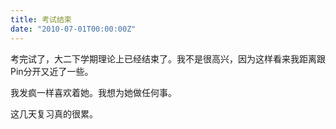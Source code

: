 ```yaml
---
title: 考试结束
date: "2010-07-01T00:00:00Z"
---
```


考完试了，大二下学期理论上已经结束了。我不是很高兴，因为这样看来我距离跟Pin分开又近了一些。

我发疯一样喜欢着她。我想为她做任何事。

这几天复习真的很累。